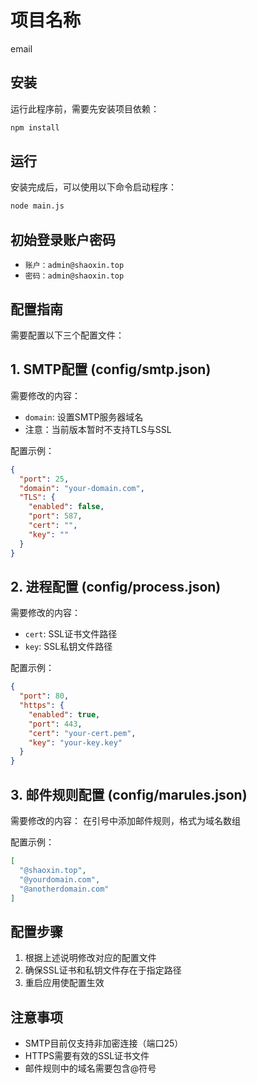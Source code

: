 # 项目名称

email

## 安装
运行此程序前，需要先安装项目依赖：
```bash
npm install
```

## 运行
安装完成后，可以使用以下命令启动程序：
```bash
node main.js
```

## 初始登录账户密码
- `账户：admin@shaoxin.top`
- `密码：admin@shaoxin.top`

## 配置指南

需要配置以下三个配置文件：

## 1. SMTP配置 (config/smtp.json)

需要修改的内容：
- `domain`: 设置SMTP服务器域名
- 注意：当前版本暂时不支持TLS与SSL

配置示例：
```json
{
  "port": 25,
  "domain": "your-domain.com",
  "TLS": {
    "enabled": false,
    "port": 587,
    "cert": "",
    "key": ""
  }
}
```

## 2. 进程配置 (config/process.json)

需要修改的内容：
- `cert`: SSL证书文件路径
- `key`: SSL私钥文件路径

配置示例：
```json
{
  "port": 80,
  "https": {
    "enabled": true,
    "port": 443,
    "cert": "your-cert.pem",
    "key": "your-key.key"
  }
}
```

## 3. 邮件规则配置 (config/marules.json)

需要修改的内容：
在引号中添加邮件规则，格式为域名数组

配置示例：
```json
[
  "@shaoxin.top",
  "@yourdomain.com",
  "@anotherdomain.com"
]
```

## 配置步骤

1. 根据上述说明修改对应的配置文件
2. 确保SSL证书和私钥文件存在于指定路径
3. 重启应用使配置生效

## 注意事项

- SMTP目前仅支持非加密连接（端口25）
- HTTPS需要有效的SSL证书文件
- 邮件规则中的域名需要包含@符号


